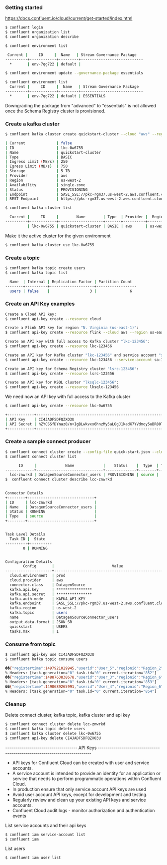 ### Getting started

https://docs.confluent.io/cloud/current/get-started/index.html


```bash
$ confluent login
$ confluent organization list
$ confluent organization describe
```

```bash
$ confluent environment list

 Current |     ID     |  Name   | Stream Governance Package
----------+------------+---------+----------------------------
  *       | env-7qg722 | default |

$ confluent environment update --governance-package essentials

$ confluent environment list
  Current |     ID     |  Name   | Stream Governance Package
----------+------------+---------+----------------------------
  *       | env-7qg722 | default | ESSENTIALS
```

Downgrading the package from "advanced" to "essentials" is not allowed once the Schema Registry cluster is provisioned.

### Create a kafka cluster

```bash
$ confluent kafka cluster create quickstart-cluster --cloud "aws" --region "us-west-2"

| Current              | false                                                   |
| ID                   | lkc-0w6755                                              |
| Name                 | quickstart-cluster                                      |
| Type                 | BASIC                                                   |
| Ingress Limit (MB/s) | 250                                                     |
| Egress Limit (MB/s)  | 750                                                     |
| Storage              | 5 TB                                                    |
| Provider             | aws                                                     |
| Region               | us-west-2                                               |
| Availability         | single-zone                                             |
| Status               | PROVISIONING                                            |
| Endpoint             | SASL_SSL://pkc-rgm37.us-west-2.aws.confluent.cloud:9092 |
| REST Endpoint        | https://pkc-rgm37.us-west-2.aws.confluent.cloud:443
```

```bash
$ confluent kafka cluster list

  Current |     ID     |        Name        | Type  | Provider |  Region   | Availability | Network | Status
----------+------------+--------------------+-------+----------+-----------+--------------+---------+---------
          | lkc-0w6755 | quickstart-cluster | BASIC | aws      | us-west-2 | single-zone  |         | UP
```

Make it the active cluster for the given environment

```bash
$ confluent kafka cluster use lkc-0w6755
```

### Create a topic


```bash
$ confluent kafka topic create users
$ confluent kafka topic list

  Name  | Internal | Replication Factor | Partition Count
--------+----------+--------------------+------------------
  users | false    |                  3 |               6
```

### Create an API Key examples
 
```bash
Create a Cloud API key:
$ confluent api-key create --resource cloud

Create a Flink API key for region "N. Virginia (us-east-1)":
$ confluent api-key create --resource flink --cloud aws --region us-east-1

Create an API key with full access to Kafka cluster "lkc-123456":
$ confluent api-key create --resource lkc-123456

Create an API key for Kafka cluster "lkc-123456" and service account "sa-123456":
$ confluent api-key create --resource lkc-123456 --service-account sa-123456

Create an API key for Schema Registry cluster "lsrc-123456":
$ confluent api-key create --resource lsrc-123456

Create an API key for KSQL cluster "lksqlc-123456":
$ confluent api-key create --resource lksqlc-123456
```

We need now an API key with full access to the Kafka cluster

```bash
$ confluent api-key create --resource lkc-0w6755

+------------+------------------------------------------------------------------+
| API Key    | CI4JADFSDFQZXO3U                                                 |
| API Secret | hZYCSSfDYnaz0/n+IgBLwkvxx6hnzMy5aLOgJ1kadX7YVdmoy5uBR80lg177ElXb |
+------------+------------------------------------------------------------------+
```

### Create a sample connect producer

```bash
$ confluent connect cluster create --config-file quick-start.json --cluster lkc-0w6755
$ confluent connect cluster list

      ID     |             Name             |    Status    |  Type  | Trace
-------------+------------------------------+--------------+--------+--------
  lcc-znwrkd | DatagenSourceConnector_users | PROVISIONING | source |
$  confluent connect cluster describe lcc-znwrkd

  
Connector Details
+--------+------------------------------+
| ID     | lcc-znwrkd                   |
| Name   | DatagenSourceConnector_users |
| Status | RUNNING                      |
| Type   | source                       |
+--------+------------------------------+


Task Level Details
  Task ID |  State
----------+----------
        0 | RUNNING


Configuration Details
        Config       |                          Value
---------------------+----------------------------------------------------------
  cloud.environment  | prod
  cloud.provider     | aws
  connector.class    | DatagenSource
  kafka.api.key      | ****************
  kafka.api.secret   | ****************
  kafka.auth.mode    | KAFKA_API_KEY
  kafka.endpoint     | SASL_SSL://pkc-rgm37.us-west-2.aws.confluent.cloud:9092
  kafka.region       | us-west-2
  kafka.topic        | users
  name               | DatagenSourceConnector_users
  output.data.format | JSON_SR
  quickstart         | USERS
  tasks.max          | 1  
```

### Consume from topic

```bash
$ confluent api-key use CI4JADFSDFQZXO3U
$ confluent kafka topic consume users

��{"registertime":1497921029945,"userid":"User_5","regionid":"Region_2","gender":"OTHER"}
% Headers: [task.generation="0" task.id="0" current.iteration="852"]
��{"registertime":1488763838678,"userid":"User_3","regionid":"Region_6","gender":"FEMALE"}
% Headers: [task.generation="0" task.id="0" current.iteration="853"]
��{"registertime":1490689265991,"userid":"User_4","regionid":"Region_6","gender":"OTHER"}
% Headers: [task.generation="0" task.id="0" current.iteration="854"]
```

### Cleanup

Delete connect cluster, kafka topic, kafka cluster and api key

```bash
$ confluent connect cluster delete lcc-znwrkd
$ confluent kafka topic delete users
$ confluent kafka cluster delete lkc-0w6755
$ confluent api-key delete CI4JADFSDFQZXO3U
```

------------------------------------ API Keys --------------------------------------------------------------------------

- API keys for Confluent Cloud can be created with user and service accounts.
- A service account is intended to provide an identity for an application or service that needs to perform programmatic operations within Confluent Cloud.
- In production ensure that only service account API keys are used
- Avoid user account API keys, except for development and testing. 
- Regularly review and clean up your existing API keys and service accounts.
- Confluent Cloud audit logs - monitor authorization and authentication events


List service accounts and their api keys

```bash
$ confluent iam service-account list
$ confluent iam 
```

List users

```bash
$ confluent iam user list
```